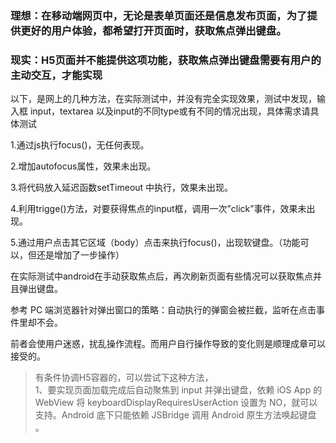 ### 理想：在移动端网页中，无论是表单页面还是信息发布页面，为了提供更好的用户体验，都希望打开页面时，获取焦点弹出键盘。
### 现实：H5页面并不能提供这项功能，获取焦点弹出键盘需要有用户的主动交互，才能实现

以下，是网上的几种方法，在实际测试中，并没有完全实现效果，测试中发现，输入框 input，textarea 以及input的不同type或有不同的情况出现，具体需求请具体测试

1.通过js执行focus()，无任何表现。

2.增加autofocus属性，效果未出现。

3.将代码放入延迟函数setTimeout 中执行，效果未出现。

4.利用trigge()方法，对要获得焦点的input框，调用一次”click”事件，效果未出现。

5.通过用户点击其它区域（body）点击来执行focus()，出现软键盘。（功能可以，但还是增加了一步操作）


在实际测试中android在手动获取焦点后，再次刷新页面有些情况可以获取焦点并且弹出键盘。

参考 PC 端浏览器针对弹出窗口的策略：自动执行的弹窗会被拦截，监听在点击事件里却不会。

前者会使用户迷惑，扰乱操作流程。而用户自行操作导致的变化则是顺理成章可以接受的。

> 有条件协调H5容器的，可以尝试下这种方法，  
1、要实现页面加载完成后自动聚焦到 input 并弹出键盘，依赖 iOS App 的 WebView 将 keyboardDisplayRequiresUserAction 设置为 NO，就可以支持。Android 底下只能依赖 JSBridge 调用 Android 原生方法唤起键盘 。
